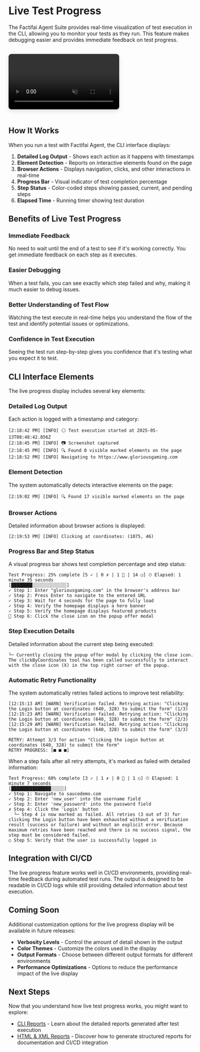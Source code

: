 # Live Test Progress

The Factifai Agent Suite provides real-time visualization of test execution in the CLI, allowing you to monitor your tests as they run. This feature makes debugging easier and provides immediate feedback on test progress.

<video controls autoplay loop muted class="feature-video">
  <source src="../assets/realtime-visualization-demo.mp4" type="video/mp4">
  Your browser does not support the video tag.
</video>

## How It Works

When you run a test with Factifai Agent, the CLI interface displays:

1. **Detailed Log Output** - Shows each action as it happens with timestamps
2. **Element Detection** - Reports on interactive elements found on the page
3. **Browser Actions** - Displays navigation, clicks, and other interactions in real-time
4. **Progress Bar** - Visual indicator of test completion percentage
5. **Step Status** - Color-coded steps showing passed, current, and pending steps
6. **Elapsed Time** - Running timer showing test duration

## Benefits of Live Test Progress

### Immediate Feedback

No need to wait until the end of a test to see if it's working correctly. You get immediate feedback on each step as it executes.

### Easier Debugging

When a test fails, you can see exactly which step failed and why, making it much easier to debug issues.

### Better Understanding of Test Flow

Watching the test execute in real-time helps you understand the flow of the test and identify potential issues or optimizations.

### Confidence in Test Execution

Seeing the test run step-by-step gives you confidence that it's testing what you expect it to test.

## CLI Interface Elements

The live progress display includes several key elements:

### Detailed Log Output

Each action is logged with a timestamp and category:

```
[2:18:42 PM] [INFO] ⚪ Test execution started at 2025-05-13T08:48:42.856Z
[2:18:45 PM] [INFO] 📷 Screenshot captured
[2:18:45 PM] [INFO] 🔍 Found 0 visible marked elements on the page
[2:18:52 PM] [INFO] Navigating to https://www.gloriousgaming.com
```

### Element Detection

The system automatically detects interactive elements on the page:

```
[2:19:02 PM] [INFO] 🔍 Found 17 visible marked elements on the page
```

### Browser Actions

Detailed information about browser actions is displayed:

```
[2:19:53 PM] [INFO] Clicking at coordinates: (1075, 46)
```

### Progress Bar and Step Status

A visual progress bar shows test completion percentage and step status:

```
Test Progress: 25% complete [5 ✓ | 0 ✗ | 1 🔵 | 14 ○] ⏱ Elapsed: 1 minute 35 seconds
[████████░░░░░░░░░░░░░]
✓ Step 1: Enter "gloriousgaming.com" in the browser's address bar
✓ Step 2: Press Enter to navigate to the entered URL
✓ Step 3: Wait for 4 seconds for the page to fully load
✓ Step 4: Verify the homepage displays a hero banner
✓ Step 5: Verify the homepage displays featured products
🔵 Step 6: Click the close icon on the popup offer modal
```

### Step Execution Details

Detailed information about the current step being executed:

```
└─ Currently closing the popup offer modal by clicking the close icon. The clickByCoordinates tool has been called successfully to interact with the close icon (X) in the top right corner of the popup.
```

### Automatic Retry Functionality

The system automatically retries failed actions to improve test reliability:

```
[12:15:13 AM] [WARN] Verification failed. Retrying action: "Clicking the Login button at coordinates (640, 328) to submit the form" (1/3)
[12:15:23 AM] [WARN] Verification failed. Retrying action: "Clicking the Login button at coordinates (640, 328) to submit the form" (2/3)
[12:15:29 AM] [WARN] Verification failed. Retrying action: "Clicking the Login button at coordinates (640, 328) to submit the form" (3/3)

RETRY: Attempt 3/3 for action "Clicking the Login button at coordinates (640, 328) to submit the form"
RETRY PROGRESS: [■ ■ ■]
```

When a step fails after all retry attempts, it's marked as failed with detailed information:

```
Test Progress: 60% complete [3 ✓ | 1 ✗ | 0 🔵 | 1 ○] ⏱ Elapsed: 1 minute 7 seconds
[███████████████░░░░░]
✓ Step 1: Navigate to saucedemo.com
✓ Step 2: Enter 'new_user' into the username field
✓ Step 3: Enter 'new_password' into the password field
✗ Step 4: Click the 'Login' button
  └─ Step 4 is now marked as failed. All retries (3 out of 3) for clicking the Login button have been exhausted without a verification result (success or failure) and without an explicit error. Because maximum retries have been reached and there is no success signal, the step must be considered failed.
○ Step 5: Verify that the user is successfully logged in
```

## Integration with CI/CD

The live progress feature works well in CI/CD environments, providing real-time feedback during automated test runs. The output is designed to be readable in CI/CD logs while still providing detailed information about test execution.

## Coming Soon

Additional customization options for the live progress display will be available in future releases:

- **Verbosity Levels** - Control the amount of detail shown in the output
- **Color Themes** - Customize the colors used in the display
- **Output Formats** - Choose between different output formats for different environments
- **Performance Optimizations** - Options to reduce the performance impact of the live display

## Next Steps

Now that you understand how live test progress works, you might want to explore:

- [CLI Reports](./cli-reports) - Learn about the detailed reports generated after test execution
- [HTML & XML Reports](./html-xml-reports) - Discover how to generate structured reports for documentation and CI/CD integration

<style>
.feature-video {
  max-width: 100%;
  border-radius: 8px;
  box-shadow: 0 4px 12px rgba(0, 0, 0, 0.15);
  margin: 1rem 0;
}
</style>
